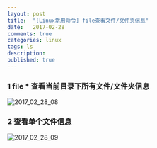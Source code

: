 ```yaml
---
layout: post
title:  "[Linux常用命令] file查看文件/文件夹信息"
date:   2017-02-28
comments: true
categories: linux
tags: ls
description:
published: true
---
```



### 1 file * 查看当前目录下所有文件/文件夹信息

<img src="{{ site.url }}/images/2017/02/28_08.png" alt="2017_02_28_08" />


### 2 查看单个文件信息

<img src="{{ site.url }}/images/2017/02/28_09.png" alt="2017_02_28_09" />


